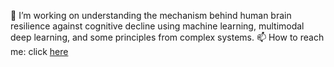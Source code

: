 <!-- https://github.com/lowlighter/metrics -->

🔭 I’m working on understanding the mechanism behind human brain resilience against cognitive decline using machine learning, multimodal deep learning, and some principles from complex systems.
📫 How to reach me: click [here](don-yin.uk)

<!-- <img src="https://ssr-contributions-svg.vercel.app/_/don-yin?chart=3dbar&format=svg" alt="mystreak" width="100%" /> -->




<!--
**Don-Yin/Don-Yin** is a ✨ _special_ ✨ repository because its `README.md` (this file) appears on your GitHub profile.

Here are some ideas to get you started:

- 🔭 I’m currently working on ...
- 🌱 I’m currently learning ...
- 👯 I’m looking to collaborate on ...
- 🤔 I’m looking for help with ...
- 💬 Ask me about ...
- 📫 How to reach me: ...
- 😄 Pronouns: ...
- ⚡ Fun fact: ...
-->
